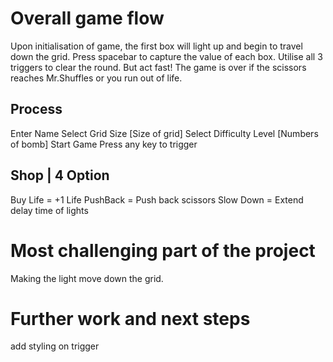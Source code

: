 # Overall game flow

Upon initialisation of game, the first box will light up and begin to travel down the grid.
Press spacebar to capture the value of each box.
Utilise all 3 triggers to clear the round.
But act fast! The game is over if the scissors reaches Mr.Shuffles or you run out of life.

## Process

Enter Name
Select Grid Size        [Size of grid]
Select Difficulty Level [Numbers of bomb]
Start Game
Press any key to trigger

## Shop | 4 Option

Buy Life = +1 Life
PushBack = Push back scissors
Slow Down = Extend delay time of lights


# Most challenging part of the project
Making the light move down the grid.


# Further work and next steps
add styling on trigger